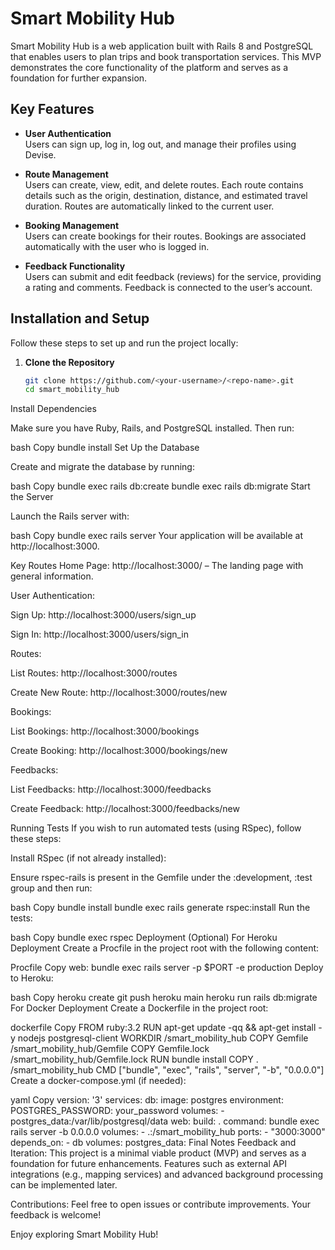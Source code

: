 # Smart Mobility Hub

Smart Mobility Hub is a web application built with Rails 8 and PostgreSQL that enables users to plan trips and book transportation services. This MVP demonstrates the core functionality of the platform and serves as a foundation for further expansion.

## Key Features

- **User Authentication**  
  Users can sign up, log in, log out, and manage their profiles using Devise.

- **Route Management**  
  Users can create, view, edit, and delete routes. Each route contains details such as the origin, destination, distance, and estimated travel duration. Routes are automatically linked to the current user.

- **Booking Management**  
  Users can create bookings for their routes. Bookings are associated automatically with the user who is logged in.

- **Feedback Functionality**  
  Users can submit and edit feedback (reviews) for the service, providing a rating and comments. Feedback is connected to the user’s account.

## Installation and Setup

Follow these steps to set up and run the project locally:

1. **Clone the Repository**

   ```bash
   git clone https://github.com/<your-username>/<repo-name>.git
   cd smart_mobility_hub
Install Dependencies

Make sure you have Ruby, Rails, and PostgreSQL installed. Then run:

bash
Copy
bundle install
Set Up the Database

Create and migrate the database by running:

bash
Copy
bundle exec rails db:create
bundle exec rails db:migrate
Start the Server

Launch the Rails server with:

bash
Copy
bundle exec rails server
Your application will be available at http://localhost:3000.

Key Routes
Home Page:
http://localhost:3000/ – The landing page with general information.

User Authentication:

Sign Up: http://localhost:3000/users/sign_up

Sign In: http://localhost:3000/users/sign_in

Routes:

List Routes: http://localhost:3000/routes

Create New Route: http://localhost:3000/routes/new

Bookings:

List Bookings: http://localhost:3000/bookings

Create Booking: http://localhost:3000/bookings/new

Feedbacks:

List Feedbacks: http://localhost:3000/feedbacks

Create Feedback: http://localhost:3000/feedbacks/new

Running Tests
If you wish to run automated tests (using RSpec), follow these steps:

Install RSpec (if not already installed):

Ensure rspec-rails is present in the Gemfile under the :development, :test group and then run:

bash
Copy
bundle install
bundle exec rails generate rspec:install
Run the tests:

bash
Copy
bundle exec rspec
Deployment (Optional)
For Heroku Deployment
Create a Procfile in the project root with the following content:

Procfile
Copy
web: bundle exec rails server -p $PORT -e production
Deploy to Heroku:

bash
Copy
heroku create
git push heroku main
heroku run rails db:migrate
For Docker Deployment
Create a Dockerfile in the project root:

dockerfile
Copy
FROM ruby:3.2
RUN apt-get update -qq && apt-get install -y nodejs postgresql-client
WORKDIR /smart_mobility_hub
COPY Gemfile /smart_mobility_hub/Gemfile
COPY Gemfile.lock /smart_mobility_hub/Gemfile.lock
RUN bundle install
COPY . /smart_mobility_hub
CMD ["bundle", "exec", "rails", "server", "-b", "0.0.0.0"]
Create a docker-compose.yml (if needed):

yaml
Copy
version: '3'
services:
  db:
    image: postgres
    environment:
      POSTGRES_PASSWORD: your_password
    volumes:
      - postgres_data:/var/lib/postgresql/data
  web:
    build: .
    command: bundle exec rails server -b 0.0.0.0
    volumes:
      - .:/smart_mobility_hub
    ports:
      - "3000:3000"
    depends_on:
      - db
volumes:
  postgres_data:
Final Notes
Feedback and Iteration:
This project is a minimal viable product (MVP) and serves as a foundation for future enhancements. Features such as external API integrations (e.g., mapping services) and advanced background processing can be implemented later.

Contributions:
Feel free to open issues or contribute improvements. Your feedback is welcome!

Enjoy exploring Smart Mobility Hub!
